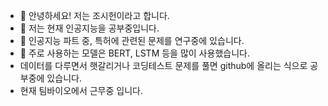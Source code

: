 - 👋 안녕하세요! 저는 조시헌이라고 합니다.
- 👀 저는 현재 인공지능을 공부중입니다.
- 🌱 인공지능 파트 중, 특허에 관련된 문제를 연구중에 있습니다.
- 💞️ 주로 사용하는 모델은 BERT, LSTM 등을 많이 사용했습니다.
- 데이터를 다루면서 햇갈리거나 코딩테스트 문제를 풀면 github에 올리는 식으로 공부중에 있습니다.
- 현재 팀바이오에서 근무중 입니다.


<!---
joesiheon496/joesiheon496 is a ✨ special ✨ repository because its `README.md` (this file) appears on your GitHub profile.
You can click the Preview link to take a look at your changes.
--->
